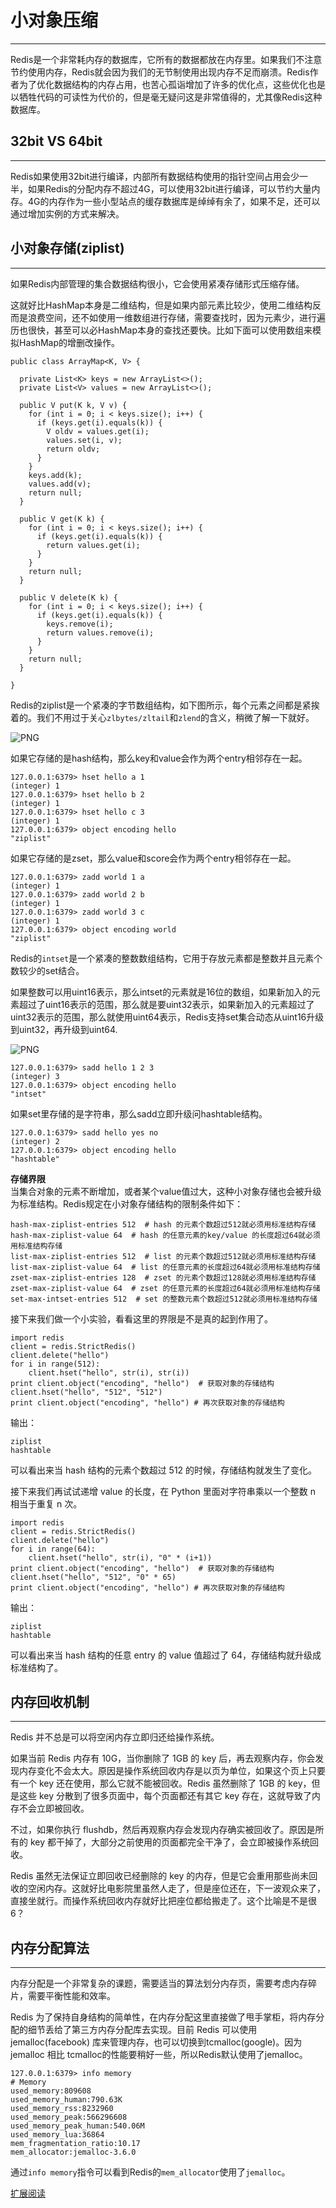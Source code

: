 # 小对象压缩
---
Redis是一个非常耗内存的数据库，它所有的数据都放在内存里。如果我们不注意节约使用内存，Redis就会因为我们的无节制使用出现内存不足而崩溃。Redis作者为了优化数据结构的内存占用，也苦心孤诣增加了许多的优化点，这些优化也是以牺牲代码的可读性为代价的，但是毫无疑问这是非常值得的，尤其像Redis这种数据库。


## 32bit VS 64bit
---
Redis如果使用32bit进行编译，内部所有数据结构使用的指针空间占用会少一半，如果Redis的分配内存不超过4G，可以使用32bit进行编译，可以节约大量内存。4G的内存作为一些小型站点的缓存数据库是绰绰有余了，如果不足，还可以通过增加实例的方式来解决。

## 小对象存储(ziplist)
---
如果Redis内部管理的集合数据结构很小，它会使用紧凑存储形式压缩存储。

这就好比HashMap本身是二维结构，但是如果内部元素比较少，使用二维结构反而是浪费空间，还不如使用一维数组进行存储，需要查找时，因为元素少，进行遍历也很快，甚至可以必HashMap本身的查找还要快。比如下面可以使用数组来模拟HashMap的增删改操作。
```
public class ArrayMap<K, V> {

  private List<K> keys = new ArrayList<>();
  private List<V> values = new ArrayList<>();

  public V put(K k, V v) {
    for (int i = 0; i < keys.size(); i++) {
      if (keys.get(i).equals(k)) {
        V oldv = values.get(i);
        values.set(i, v);
        return oldv;
      }
    }
    keys.add(k);
    values.add(v);
    return null;
  }

  public V get(K k) {
    for (int i = 0; i < keys.size(); i++) {
      if (keys.get(i).equals(k)) {
        return values.get(i);
      }
    }
    return null;
  }

  public V delete(K k) {
    for (int i = 0; i < keys.size(); i++) {
      if (keys.get(i).equals(k)) {
        keys.remove(i);
        return values.remove(i);
      }
    }
    return null;
  }

}
```
Redis的ziplist是一个紧凑的字节数组结构，如下图所示，每个元素之间都是紧挨着的。我们不用过于关心`zlbytes/zltail`和`zlend`的含义，稍微了解一下就好。

![PNG](images/redis17-1.png)

如果它存储的是hash结构，那么key和value会作为两个entry相邻存在一起。
```
127.0.0.1:6379> hset hello a 1
(integer) 1
127.0.0.1:6379> hset hello b 2
(integer) 1
127.0.0.1:6379> hset hello c 3
(integer) 1
127.0.0.1:6379> object encoding hello
"ziplist"
```

如果它存储的是zset，那么value和score会作为两个entry相邻存在一起。
```
127.0.0.1:6379> zadd world 1 a
(integer) 1
127.0.0.1:6379> zadd world 2 b
(integer) 1
127.0.0.1:6379> zadd world 3 c
(integer) 1
127.0.0.1:6379> object encoding world
"ziplist"
```

Redis的`intset`是一个紧凑的整数数组结构，它用于存放元素都是整数并且元素个数较少的set结合。

如果整数可以用uint16表示，那么intset的元素就是16位的数组，如果新加入的元素超过了uint16表示的范围，那么就是要uint32表示，如果新加入的元素超过了uint32表示的范围，那么就使用uint64表示，Redis支持set集合动态从uint16升级到uint32，再升级到uint64.

![PNG](images/redis17-2.png)

```
127.0.0.1:6379> sadd hello 1 2 3
(integer) 3
127.0.0.1:6379> object encoding hello
"intset"
```

如果set里存储的是字符串，那么sadd立即升级问hashtable结构。
```
127.0.0.1:6379> sadd hello yes no
(integer) 2
127.0.0.1:6379> object encoding hello
"hashtable"
```

**存储界限**  
当集合对象的元素不断增加，或者某个value值过大，这种小对象存储也会被升级为标准结构。Redis规定在小对象存储结构的限制条件如下：
```
hash-max-ziplist-entries 512  # hash 的元素个数超过512就必须用标准结构存储
hash-max-ziplist-value 64  # hash 的任意元素的key/value 的长度超过64就必须用标准结构存储
list-max-ziplist-entries 512  # list 的元素个数超过512就必须用标准结构存储
list-max-ziplist-value 64  # list 的任意元素的长度超过64就必须用标准结构存储
zset-max-ziplist-entries 128  # zset 的元素个数超过128就必须用标准结构存储
zset-max-ziplist-value 64  # zset 的任意元素的长度超过64就必须用标准结构存储
set-max-intset-entries 512  # set 的整数元素个数超过512就必须用标准结构存储
```

接下来我们做一个小实验，看看这里的界限是不是真的起到作用了。
```
import redis
client = redis.StrictRedis()
client.delete("hello")
for i in range(512):
    client.hset("hello", str(i), str(i))
print client.object("encoding", "hello")  # 获取对象的存储结构
client.hset("hello", "512", "512")
print client.object("encoding", "hello") # 再次获取对象的存储结构
```
输出：
```
ziplist
hashtable
```

可以看出来当 hash 结构的元素个数超过 512 的时候，存储结构就发生了变化。

接下来我们再试试递增 value 的长度，在 Python 里面对字符串乘以一个整数 n 相当于重复 n 次。

```
import redis
client = redis.StrictRedis()
client.delete("hello")
for i in range(64):
    client.hset("hello", str(i), "0" * (i+1))
print client.object("encoding", "hello")  # 获取对象的存储结构
client.hset("hello", "512", "0" * 65)
print client.object("encoding", "hello") # 再次获取对象的存储结构
```
输出：
```
ziplist
hashtable
```
可以看出来当 hash 结构的任意 entry 的 value 值超过了 64，存储结构就升级成标准结构了。


## 内存回收机制
---
Redis 并不总是可以将空闲内存立即归还给操作系统。

如果当前 Redis 内存有 10G，当你删除了 1GB 的 key 后，再去观察内存，你会发现内存变化不会太大。原因是操作系统回收内存是以页为单位，如果这个页上只要有一个 key 还在使用，那么它就不能被回收。Redis 虽然删除了 1GB 的 key，但是这些 key 分散到了很多页面中，每个页面都还有其它 key 存在，这就导致了内存不会立即被回收。

不过，如果你执行 flushdb，然后再观察内存会发现内存确实被回收了。原因是所有的 key 都干掉了，大部分之前使用的页面都完全干净了，会立即被操作系统回收。

Redis 虽然无法保证立即回收已经删除的 key 的内存，但是它会重用那些尚未回收的空闲内存。这就好比电影院里虽然人走了，但是座位还在，下一波观众来了，直接坐就行。而操作系统回收内存就好比把座位都给搬走了。这个比喻是不是很 6？


## 内存分配算法
---
内存分配是一个非常复杂的课题，需要适当的算法划分内存页，需要考虑内存碎片，需要平衡性能和效率。

Redis 为了保持自身结构的简单性，在内存分配这里直接做了甩手掌柜，将内存分配的细节丢给了第三方内存分配库去实现。目前 Redis 可以使用 jemalloc(facebook) 库来管理内存，也可以切换到tcmalloc(google)。因为 jemalloc 相比 tcmalloc的性能要稍好一些，所以Redis默认使用了jemalloc。

```
127.0.0.1:6379> info memory
# Memory
used_memory:809608
used_memory_human:790.63K
used_memory_rss:8232960
used_memory_peak:566296608
used_memory_peak_human:540.06M
used_memory_lua:36864
mem_fragmentation_ratio:10.17
mem_allocator:jemalloc-3.6.0
```

通过`info memory`指令可以看到Redis的`mem_allocator`使用了`jemalloc`。

[扩展阅读](http://tinylab.org/memory-allocation-mystery-%C2%B7-jemalloc-a/)